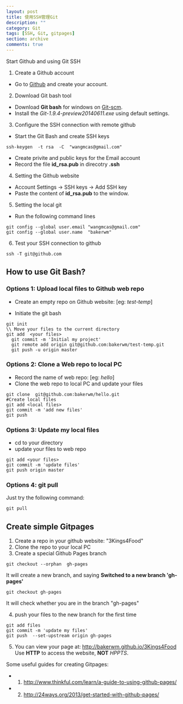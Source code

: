 ```yaml
---
layout: post
title: 使用SSH管理Git
description: ""
category: Git
tags: [SSH, Git, gitpages]
section: archive
comments: true
---
```

Start Github and using Git SSH

1. Create a Github account
* Go to [Github](https://github.com/) and create your account.

2. Download Git bash tool
* Download **Git bash** for windows on [Git-scm](http://git-scm.com/downloads).
* Install the *Git-1.9.4-preview20140611.exe* using default settings.

3. Configure the SSH connection with remote github
* Start the Git Bash and create SSH keys  

```
ssh-keygen  -t rsa  -C  "wangmcas@gmail.com"
```

* Create privite and public keys for the Email account  
* Record the file **id_rsa.pub** in direcotry **.ssh**

4. Setting the Github website  
* Account Settings -> SSH keys -> Add SSH key  
* Paste the content of **id_rsa.pub** to the window.  

5. Setting the local git  
* Run the following command lines  

```
git config --global user.email "wangmcas@gmail.com"  
git config --global user.name  "bakerwm"  
```
6. Test your SSH connection to github  

```
ssh -T git@github.com
```

## How to use Git Bash?
### Options 1: Upload local files to Github web repo

* Create an empty repo on Github website: [eg: *test-temp*]

* Initiate the git bash  

```
git init  
\\ Move your files to the current directory  
git add  <your files>  
  git commit -m 'Initial my project'  
  git remote add origin git@github.com:bakerwm/test-temp.git  
  git push -u origin master    
```

### Options 2: Clone a Web repo to local PC  
* Record the name of web repo: [eg: *hello*]  
* Clone the web repo to local PC and update your files  

```
git clone  git@github.com:bakerwm/hello.git  
#Create local files  
git add <local files>   
git commit -m 'add new files'  
git push  
```

### Options 3: Update my local files  
* cd to your directory  
* update your files to web repo   

```
git add <your files>  
git commit -m 'update files'  
git push origin master  
```

### Options 4: git pull  
Just try the following command:  

```
git pull
```

## Create simple Gitpages

1. Create a repo in your github website: "3Kings4Food" 
2. Clone the repo to your local PC 
3. Create a special Github Pages branch 

```
git checkout --orphan  gh-pages
```

It will create a new branch, and saying **Switched to a new branch 'gh-pages'**  

```
git checkout gh-pages
```

It will check whether you are in the branch "gh-pages"  

4. push your files to the new branch for the first time  

```
git add files  
git commit -m 'update my files'  
git push  --set-upstream origin gh-pages  
```

5. You can view your page at: http://bakerwm.github.io/3Kings4Food  
Use **HTTP** to access the website, **NOT** *HPPTS*.  

Some useful guides for creating Gitpages:  
* 1. http://www.thinkful.com/learn/a-guide-to-using-github-pages/   
* 2. http://24ways.org/2013/get-started-with-github-pages/  

